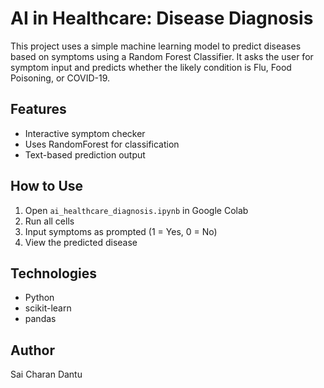 # AI in Healthcare: Disease Diagnosis

This project uses a simple machine learning model to predict diseases based on symptoms using a Random Forest Classifier. It asks the user for symptom input and predicts whether the likely condition is Flu, Food Poisoning, or COVID-19.

## Features
- Interactive symptom checker
- Uses RandomForest for classification
- Text-based prediction output

## How to Use
1. Open `ai_healthcare_diagnosis.ipynb` in Google Colab
2. Run all cells
3. Input symptoms as prompted (1 = Yes, 0 = No)
4. View the predicted disease

## Technologies
- Python
- scikit-learn
- pandas

## Author
Sai Charan Dantu